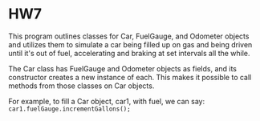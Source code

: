 # HW7 

This program outlines classes for Car, FuelGauge, and Odometer objects and utilizes them to simulate a car being filled up on gas and being driven until it's out of fuel, accelerating and braking at set intervals all the while. 

The Car class has FuelGauge and Odometer objects as fields, and its constructor creates a new instance of each.  This makes it possible to call methods from those classes on Car objects.

For example, to fill a Car object, car1, with fuel, we can say: `car1.fuelGauge.incrementGallons();`
